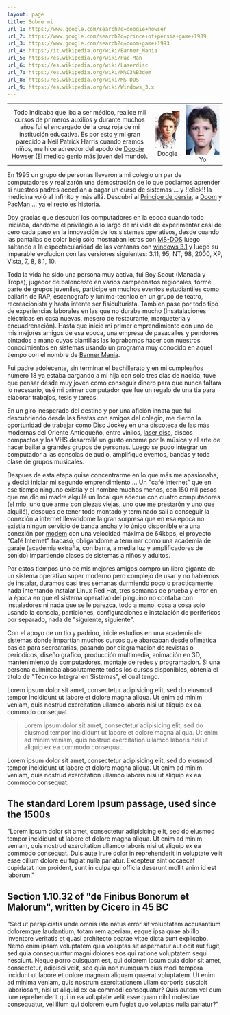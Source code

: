 ```yaml
---
layout: page
title: Sobre mi
url_1: https://www.google.com/search?q=doogie+howser
url_2: https://www.google.com/search?q=prince+of+persia+game+1989
url_3: https://www.google.com/search?q=doom+game+1993
url_4: https://it.wikipedia.org/wiki/Banner_Mania
url_5: https://es.wikipedia.org/wiki/Pac-Man
url_6: https://es.wikipedia.org/wiki/Laserdisc
url_7: https://es.wikipedia.org/wiki/M%C3%B3dem
url_8: https://es.wikipedia.org/wiki/MS-DOS
url_9: https://es.wikipedia.org/wiki/Windows_3.x
---
```


<table style="text-align: center; width: auto;">
  <tbody>
    <tr>
      <td>Todo indicaba que iba a ser médico, realice mil cursos de primeros auxilios y durante muchos años fui el encargado de la cruz roja de mi institución educativa. Es por esto y mi gran parecido a Neil Patrick Harris cuando eramos niños, me hice acreedor del apodo de <a target="_blank" href="{{ page.url_1 }}">Doogie Howser</a> (El medico genio más joven del mundo).</td>
      <td><img src="/public/imgs/doogie-howser.jpg" alt="Doogie Howser"/>Doogie</td>
      <td><img src="/public/imgs/yo-joven.jpg" alt="JuanDavid8a" style="max-width:78px;"/>Yo</td>
    </tr>
  </tbody>
</table>

En 1995 un grupo de personas llevaron a mi colegio un par de computadores y realizarón una demostración de lo que podiamos aprender si nuestros padres accedian a pagar un curso de sistemas ... y !!click!! la medicina voló al infinito y más allá. Descubrí al <a target="_blank" href="{{ page.url_2 }}">Principe de persia</a>, a <a target="_blank" href="{{ page.url_3 }}">Doom</a> y <a target="_blank" href="{{ page.url_5 }}">PacMan</a> ... ya el resto es historia.     

Doy gracias que descubrí los computadores en la epoca cuando todo iniciaba, dandome el privilegio a lo largo de mi vida de experimentar casi de cero cada paso en la innovación de los sistemas operativos, desde cuando las pantallas de color beig sólo mostraban letras con <a target="_blank" href="{{ page.url_8 }}">MS-DOS</a> luego saltando a la espectacularidad de las ventanas con <a target="_blank" href="{{ page.url_9 }}">windows 3.1</a> y luego su imparable evolucion con las versiones siguientes: 3.11, 95, NT, 98, 2000, XP, Vista, 7, 8, 8.1, 10.

Toda la vida he sido una persona muy activa, fui Boy Scout (Manada y Tropa), jugador de baloncesto en varios campeonatos regionales, formé parte de grupos juveniles, participe en muchos eventos estudiantiles como bailarin de RAP, escenografo y lunimo-tecnico en un grupo de teatro, recreacionista y hasta intente ser fisiculturista. Tambien pase por todo tipo de experiencias laborales en las que no duraba mucho (Insatalaciones eléctricas en casa nuevas, mesero de restaurante, marqueteria y encuadrenación). Hasta que inicie mi primer emprendimiento con uno de mis mejores amigos de esa epoca, una empresa de pasacalles y pendones pintados a mano cuyas plantillas las lograbamos hacer con nuestros conocimientos en sistemas usando un programa muy conocido en aquel tiempo con el nombre de <a target="_blank" href="{{ page.url_4 }}">Banner Mania</a>.

Fui padre adolecente, sin terminar el bachillerato y en mi cumpleaños numero 18 ya estaba cargando a mi hija con solo tres dias de nacida, tuve que pensar desde muy joven como conseguir dinero para que nunca faltara lo necesario, usé mi primer computador que fue un regalo de una tia para elaborar trabajos, tesis y tareas. 

En un giro inesperado del destino y por una afición innata que fui descubriendo desde las fiestas con amigos del colegio, me dieron la oportunidad de trabajar como Disc Jockey en una discoteca de las más modernas del Oriente Antioqueño, entre vinilos, <a target="_blank" href="{{ page.url_6 }}">laser disc</a>, discos compactos y los VHS desarrollé un gusto enorme por la música y el arte de hacer bailar a grandes grupos de personas. Luego se pudo integrar un computador a las consolas de audio, amplifique eventos, bandas y toda clase de grupos musicales.

Despues de esta etapa quise concentrarme en lo que más me apasionaba, y decidí iniciar mi segundo emprendimiento ... Un "café Internet" que en ese tiempo ninguno existia y el nombre muchos menos, con 150 mil pesos que me dio mi madre alquilé un local que adecue con cuatro computadores (el mio, uno que arme con piezas viejas, uno que me prestarón y uno que alquilé), despues de tener todo montado y terminado salí a conseguir la conexión a internet llevandome la gran sorpresa que en esa epoca no existia ningun servicio de banda ancha y lo único disponible era una conexión por <a target="_blank" href="{{ page.url_7 }}">modem</a> con una velocidad máxima de 64kbps, el proyecto "Café Internet" fracasó, obligandome a terminar como una academia de garaje (academia extraña, con barra, a media luz y amplificadores de sonido) impartiendo clases de sistemas a niños y adultos.

Por estos tiempos uno de mis mejores amigos compro un libro gigante de un sistema operativo super moderno pero complejo de usar y no hablemos de instalar, duramos casi tres semanas durmiendo poco o practicamente nada intentando instalar Linux Red Hat, tres semanas de prueba y error en la época en que el sistema operativo del pinguino no contaba con instaladores ni nada que se le parezca, todo a mano, cosa a cosa solo usando la consola, particiones, configuraciones e instalación de perifericos por separado, nada de "siguiente, siguiente".

Con el apoyo de un tio y padrino, inicie estudios en una academia de sistemas donde impartian muchos cursos que abarcaban desde ofimatica basica para secreatarias, pasando por diagramacion de revistas o periodicos, diseño grafico, producción multimedia, animación en 3D, mantenimiento de computadores, montaje de redes y programación. Si una persona culminaba absolutamente todos los cursos disponibles, obtenia el titulo de "Técnico Integral en Sistemas", el cual tengo.  

<p class="message">
Lorem ipsum dolor sit amet, consectetur adipisicing elit, sed do eiusmod tempor incididunt ut labore et dolore magna aliqua. Ut enim ad minim veniam, quis nostrud exercitation ullamco laboris nisi ut aliquip ex ea commodo consequat.
</p>

<blockquote>
Lorem ipsum dolor sit amet, consectetur adipisicing elit, sed do eiusmod tempor incididunt ut labore et dolore magna aliqua. Ut enim ad minim veniam, quis nostrud exercitation ullamco laboris nisi ut aliquip ex ea commodo consequat.
</blockquote>

Lorem ipsum dolor sit amet, consectetur adipisicing elit, sed do eiusmod tempor incididunt ut labore et dolore magna aliqua. Ut enim ad minim veniam, quis nostrud exercitation ullamco laboris nisi ut aliquip ex ea commodo consequat.

## The standard Lorem Ipsum passage, used since the 1500s

"Lorem ipsum dolor sit amet, consectetur adipisicing elit, sed do eiusmod tempor incididunt ut labore et dolore magna aliqua. Ut enim ad minim veniam, quis nostrud exercitation ullamco laboris nisi ut aliquip ex ea commodo consequat. Duis aute irure dolor in reprehenderit in voluptate velit esse cillum dolore eu fugiat nulla pariatur. Excepteur sint occaecat cupidatat non proident, sunt in culpa qui officia deserunt mollit anim id est laborum."

## Section 1.10.32 of "de Finibus Bonorum et Malorum", written by Cicero in 45 BC


"Sed ut perspiciatis unde omnis iste natus error sit voluptatem accusantium doloremque laudantium, totam rem aperiam, eaque ipsa quae ab illo inventore veritatis et quasi architecto beatae vitae dicta sunt explicabo. Nemo enim ipsam voluptatem quia voluptas sit aspernatur aut odit aut fugit, sed quia consequuntur magni dolores eos qui ratione voluptatem sequi nesciunt. Neque porro quisquam est, qui dolorem ipsum quia dolor sit amet, consectetur, adipisci velit, sed quia non numquam eius modi tempora incidunt ut labore et dolore magnam aliquam quaerat voluptatem. Ut enim ad minima veniam, quis nostrum exercitationem ullam corporis suscipit laboriosam, nisi ut aliquid ex ea commodi consequatur? Quis autem vel eum iure reprehenderit qui in ea voluptate velit esse quam nihil molestiae consequatur, vel illum qui dolorem eum fugiat quo voluptas nulla pariatur?"
